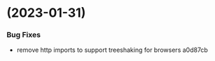 #  (2023-01-31)


### Bug Fixes

* remove http imports to support treeshaking for browsers a0d87cb



